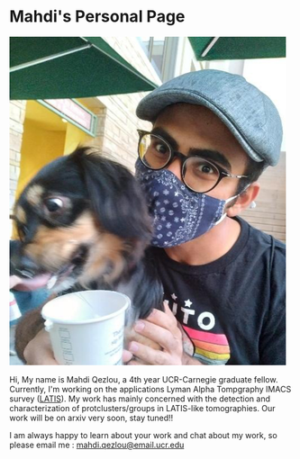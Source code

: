 # Mahdi's Personal Page

![](photo.jpg)

Hi, My name is Mahdi Qezlou, a 4th year UCR-Carnegie graduate fellow. Currently, I'm working on the applications Lyman Alpha Tompgraphy IMACS survey ([LATIS](https://iopscience.iop.org/article/10.3847/1538-4357/ab75ee/meta)). My work has mainly concerned with the detection and characterization of protclusters/groups in LATIS-like tomographies. Our work will be on arxiv very soon, stay tuned!!

I am always happy to learn about your work and chat about my work, so please email me : [mahdi.qezlou@email.ucr.edu](mahdi.qezlou@email.ucr.edu)

